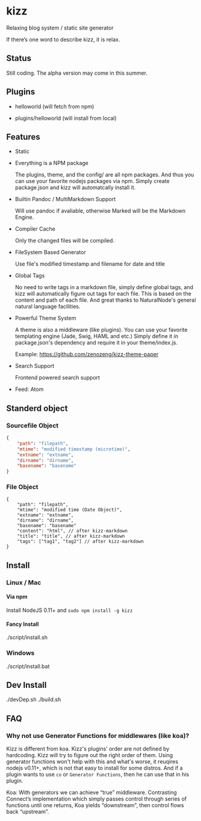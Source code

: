 # kizz

Relaxing blog system / static site generator

If there’s one word to describe kizz, it is relax. 

## Status

Still coding. The alpha version may come in this summer.

## Plugins

- helloworld (will fetch from npm)

- plugins/helloworld (will install from local)

## Features

- Static

- Everything is a NPM package

    The plugins, theme, and the config/ are all npm packages.
    And thus you can use your favorite nodejs packages via npm.
    Simply create package.json and kizz will automatcally install it.

- Builtin Pandoc / MultiMarkdown Support

    Will use pandoc if avaliable, otherwise Marked will be the Markdown Engine.

- Compiler Cache
    
    Only the changed files will be compiled. 

- FileSystem Based Generator

    Use file's modified timestamp and filename for date and title

- Global Tags

    No need to write tags in a markdown file,
    simply define global tags,
    and kizz will automatically figure out tags for each file.
    This is based on the content and path of each file.
    And great thanks to NaturalNode's general natural language facilities.

- Powerful Theme System

    A theme is also a middleware (like plugins).
    You can use your favorite templating engine (Jade, Swig, HAML and etc.)
    Simply define it in package.json's dependency and require it in your theme/index.js.
    
    Example: https://github.com/zenozeng/kizz-theme-paper

- Search Support

    Frontend powered search support

- Feed: Atom

## Standerd object

### Sourcefile Object

```json
{
    "path": "filepath",
    "mtime": "modified timestamp (microtime)",
    "extname": "extname",
    "dirname": "dirname",
    "basename": "basename"
}
```

### File Object

```
{
    "path": "filepath",
    "mtime": "modified time (Date Object)",
    "extname": "extname",
    "dirname": "dirname",
    "basename": "basename"
    "content": "html", // after kizz-markdown
    "title": "title", // after kizz-markdown
    "tags": ["tag1", "tag2"] // after kizz-markdown
}
```

## Install

### Linux / Mac

#### Via npm

Install NodeJS 0.11+ and `sudo npm install -g kizz`

#### Fancy Install

./script/install.sh

### Windows

./script/install.bat

## Dev Install

./devDep.sh
./build.sh

## FAQ

### Why not use Generator Functions for middlewares (like koa)?

Kizz is different from koa. 
Kizz's plugins' order are not defined by hardcoding.
Kizz will try to figure out the right order of them.
Using generator functions won't help with this and what's worse, it reuqires nodejs v0.11+, 
which is not that easy to install for some distros.
And if a plugin wants to use `co` or `Generator Functions`, 
then he can use that in his plugin. 

Koa:
With generators we can achieve “true” middleware.
Contrasting Connect’s implementation which simply passes control through series of functions until one returns,
Koa yields “downstream”, then control flows back “upstream”.
